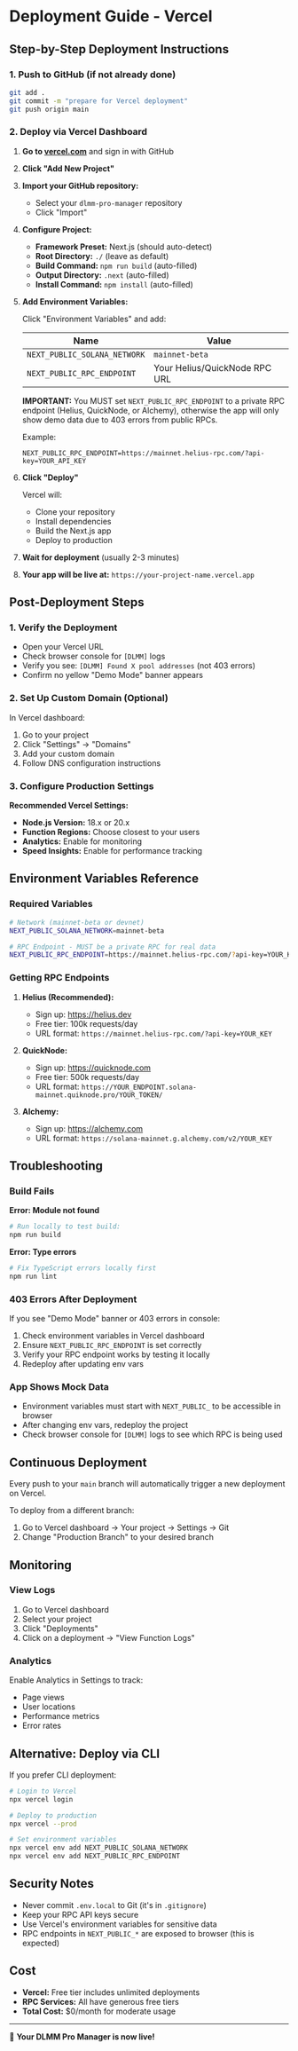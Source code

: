 # Deployment Guide - Vercel

## Step-by-Step Deployment Instructions

### 1. Push to GitHub (if not already done)

```bash
git add .
git commit -m "prepare for Vercel deployment"
git push origin main
```

### 2. Deploy via Vercel Dashboard

1. **Go to [vercel.com](https://vercel.com)** and sign in with GitHub

2. **Click "Add New Project"**

3. **Import your GitHub repository:**
   - Select your `dlmm-pro-manager` repository
   - Click "Import"

4. **Configure Project:**
   - **Framework Preset:** Next.js (should auto-detect)
   - **Root Directory:** `./` (leave as default)
   - **Build Command:** `npm run build` (auto-filled)
   - **Output Directory:** `.next` (auto-filled)
   - **Install Command:** `npm install` (auto-filled)

5. **Add Environment Variables:**

   Click "Environment Variables" and add:

   | Name | Value |
   |------|-------|
   | `NEXT_PUBLIC_SOLANA_NETWORK` | `mainnet-beta` |
   | `NEXT_PUBLIC_RPC_ENDPOINT` | Your Helius/QuickNode RPC URL |

   **IMPORTANT:** You MUST set `NEXT_PUBLIC_RPC_ENDPOINT` to a private RPC endpoint (Helius, QuickNode, or Alchemy), otherwise the app will only show demo data due to 403 errors from public RPCs.

   Example:
   ```
   NEXT_PUBLIC_RPC_ENDPOINT=https://mainnet.helius-rpc.com/?api-key=YOUR_API_KEY
   ```

6. **Click "Deploy"**

   Vercel will:
   - Clone your repository
   - Install dependencies
   - Build the Next.js app
   - Deploy to production

7. **Wait for deployment** (usually 2-3 minutes)

8. **Your app will be live at:** `https://your-project-name.vercel.app`

## Post-Deployment Steps

### 1. Verify the Deployment

- Open your Vercel URL
- Check browser console for `[DLMM]` logs
- Verify you see: `[DLMM] Found X pool addresses` (not 403 errors)
- Confirm no yellow "Demo Mode" banner appears

### 2. Set Up Custom Domain (Optional)

In Vercel dashboard:
1. Go to your project
2. Click "Settings" → "Domains"
3. Add your custom domain
4. Follow DNS configuration instructions

### 3. Configure Production Settings

**Recommended Vercel Settings:**

- **Node.js Version:** 18.x or 20.x
- **Function Regions:** Choose closest to your users
- **Analytics:** Enable for monitoring
- **Speed Insights:** Enable for performance tracking

## Environment Variables Reference

### Required Variables

```bash
# Network (mainnet-beta or devnet)
NEXT_PUBLIC_SOLANA_NETWORK=mainnet-beta

# RPC Endpoint - MUST be a private RPC for real data
NEXT_PUBLIC_RPC_ENDPOINT=https://mainnet.helius-rpc.com/?api-key=YOUR_KEY
```

### Getting RPC Endpoints

1. **Helius (Recommended):**
   - Sign up: https://helius.dev
   - Free tier: 100k requests/day
   - URL format: `https://mainnet.helius-rpc.com/?api-key=YOUR_KEY`

2. **QuickNode:**
   - Sign up: https://quicknode.com
   - Free tier: 500k requests/day
   - URL format: `https://YOUR_ENDPOINT.solana-mainnet.quiknode.pro/YOUR_TOKEN/`

3. **Alchemy:**
   - Sign up: https://alchemy.com
   - URL format: `https://solana-mainnet.g.alchemy.com/v2/YOUR_KEY`

## Troubleshooting

### Build Fails

**Error: Module not found**
```bash
# Run locally to test build:
npm run build
```

**Error: Type errors**
```bash
# Fix TypeScript errors locally first
npm run lint
```

### 403 Errors After Deployment

If you see "Demo Mode" banner or 403 errors in console:

1. Check environment variables in Vercel dashboard
2. Ensure `NEXT_PUBLIC_RPC_ENDPOINT` is set correctly
3. Verify your RPC endpoint works by testing it locally
4. Redeploy after updating env vars

### App Shows Mock Data

- Environment variables must start with `NEXT_PUBLIC_` to be accessible in browser
- After changing env vars, redeploy the project
- Check browser console for `[DLMM]` logs to see which RPC is being used

## Continuous Deployment

Every push to your `main` branch will automatically trigger a new deployment on Vercel.

To deploy from a different branch:
1. Go to Vercel dashboard → Your project → Settings → Git
2. Change "Production Branch" to your desired branch

## Monitoring

### View Logs

1. Go to Vercel dashboard
2. Select your project
3. Click "Deployments"
4. Click on a deployment → "View Function Logs"

### Analytics

Enable Analytics in Settings to track:
- Page views
- User locations
- Performance metrics
- Error rates

## Alternative: Deploy via CLI

If you prefer CLI deployment:

```bash
# Login to Vercel
npx vercel login

# Deploy to production
npx vercel --prod

# Set environment variables
npx vercel env add NEXT_PUBLIC_SOLANA_NETWORK
npx vercel env add NEXT_PUBLIC_RPC_ENDPOINT
```

## Security Notes

- Never commit `.env.local` to Git (it's in `.gitignore`)
- Keep your RPC API keys secure
- Use Vercel's environment variables for sensitive data
- RPC endpoints in `NEXT_PUBLIC_*` are exposed to browser (this is expected)

## Cost

- **Vercel:** Free tier includes unlimited deployments
- **RPC Services:** All have generous free tiers
- **Total Cost:** $0/month for moderate usage

---

🎉 **Your DLMM Pro Manager is now live!**
